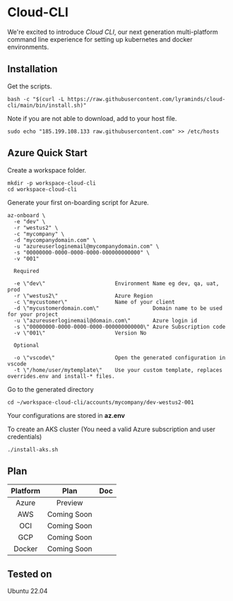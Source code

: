 # Cloud-CLI

We're excited to introduce *Cloud CLI*, our next generation multi-platform command line experience for setting up kubernetes and docker environments.



## Installation

Get the scripts.
``````
bash -c "$(curl -L https://raw.githubusercontent.com/lyraminds/cloud-cli/main/bin/install.sh)"
``````

Note if you are not able to download, add to your host file.

``````
sudo echo "185.199.108.133 raw.githubusercontent.com" >> /etc/hosts
``````


## Azure Quick Start 


Create a workspace folder.

``````
mkdir -p workspace-cloud-cli
cd workspace-cloud-cli
``````

Generate your first on-boarding script for Azure.


``````
az-onboard \
  -e "dev" \
  -r "westus2" \
  -c "mycompany" \
  -d "mycompanydomain.com" \
  -u "azureuserloginemail@mycompanydomain.com" \
  -s "00000000-0000-0000-0000-000000000000" \
  -v "001" 
``````


``````
  Required

  -e \"dev\"                      Environment Name eg dev, qa, uat, prod 
  -r \"westus2\"                  Azure Region
  -c \"mycustomer\"               Name of your client
  -d \"mycustomerdomain.com\"                 Domain name to be used for your project
  -u \"azureuserloginemail@domain.com\"       Azure login id
  -s \"00000000-0000-0000-0000-000000000000\" Azure Subscription code
  -v \"001\"                      Version No

  Optional

  -o \"vscode\"                   Open the generated configuration in vscode
  -t \"/home/user/mytemplate\"    Use your custom template, replaces overrides.env and install-* files. 
``````

Go to the generated directory

``````
cd ~/workspace-cloud-cli/accounts/mycompany/dev-westus2-001

``````

Your configurations are stored in **az.env**


To create an AKS cluster (You need a valid Azure subscription and user credentials)
``````
./install-aks.sh 
``````


## Plan

| Platform   | Plan        | Doc |
|:---------------:|:------------:|:------------|
| Azure       | Preview  |  |
| AWS  | Coming Soon | |
| OCI | Coming Soon   | |
| GCP | Coming Soon    | |
| Docker  | Coming Soon   | |

## Tested on

Ubuntu 22.04

